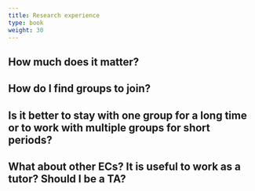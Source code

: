 ```yaml
---
title: Research experience
type: book
weight: 30
---
```


## How much does it matter?

## How do I find groups to join?

## Is it better to stay with one group for a long time or to work with multiple groups for short periods?

## What about other ECs? It is useful to work as a tutor? Should I be a TA?
